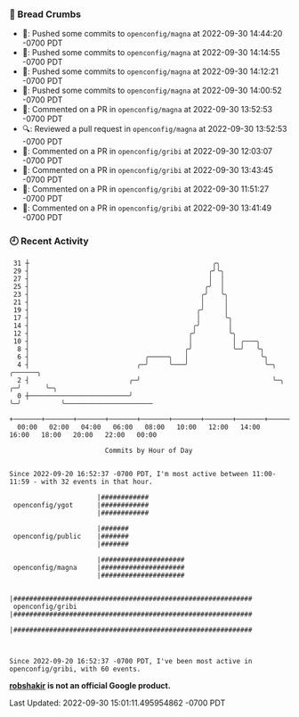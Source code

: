 ### 🍞 Bread Crumbs

 * 🚢: Pushed some commits to `openconfig/magna` at 2022-09-30 14:44:20 -0700 PDT
 * 🚢: Pushed some commits to `openconfig/magna` at 2022-09-30 14:14:55 -0700 PDT
 * 🚢: Pushed some commits to `openconfig/magna` at 2022-09-30 14:12:21 -0700 PDT
 * 🚢: Pushed some commits to `openconfig/magna` at 2022-09-30 14:00:52 -0700 PDT
 * 💬: Commented on a PR in  `openconfig/magna` at 2022-09-30 13:52:53 -0700 PDT
 * 🔍: Reviewed a pull request in  `openconfig/magna` at 2022-09-30 13:52:53 -0700 PDT
 * 💬: Commented on a PR in  `openconfig/gribi` at 2022-09-30 12:03:07 -0700 PDT
 * 💬: Commented on a PR in  `openconfig/gribi` at 2022-09-30 13:43:45 -0700 PDT
 * 💬: Commented on a PR in  `openconfig/gribi` at 2022-09-30 11:51:27 -0700 PDT
 * 💬: Commented on a PR in  `openconfig/gribi` at 2022-09-30 13:41:49 -0700 PDT

### 🕘 Recent Activity
```
 31 ┼                                              ╭╮
 29 ┤                                             ╭╯╰╮
 27 ┤                                             │  │
 25 ┤                                            ╭╯  │
 23 ┤                                           ╭╯   ╰╮
 21 ┤                                           │     │
 19 ┤                                          ╭╯     │
 17 ┤                                          │      ╰╮
 14 ┤                                         ╭╯       │
 12 ┤                                        ╭╯        ╰╮
 10 ┤                                        │          │ ╭───╮
  8 ┤                                       ╭╯          ╰─╯   ╰╮
  6 ┤                             ╭─────╮   │                  ╰╮
  4 ┤                           ╭─╯     ╰───╯                   ╰─╮     ╭──────╮
  2 ┤                         ╭─╯                                 ╰─╮ ╭─╯      ╰─╮
  0 ┼─────────────────────────╯                                     ╰─╯          ╰──────────────────────
    +───────+───────+───────+───────+───────+───────+───────+───────+───────+───────+───────+───────+────
  00:00   02:00   04:00   06:00   08:00   10:00   12:00   14:00   16:00   18:00   20:00   22:00   00:00   

						Commits by Hour of Day


Since 2022-09-20 16:52:37 -0700 PDT, I'm most active between 11:00-11:59 - with 32 events in that hour.

```



```
                      |############
 openconfig/ygot      |############
                      |############

                      |#######
 openconfig/public    |#######
                      |#######

                      |#####################
 openconfig/magna     |#####################
                      |#####################

                      |############################################################
 openconfig/gribi     |############################################################
                      |############################################################



Since 2022-09-20 16:52:37 -0700 PDT, I've been most active in openconfig/gribi, with 60 events.

```
**[robshakir](mailto:robjs@google.com) is not an official Google product.**  


Last Updated: 2022-09-30 15:01:11.495954862 -0700 PDT
